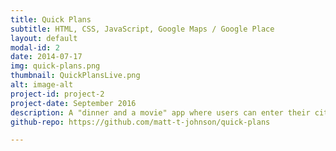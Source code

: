 ```yaml
---
title: Quick Plans
subtitle: HTML, CSS, JavaScript, Google Maps / Google Place
layout: default
modal-id: 2
date: 2014-07-17
img: quick-plans.png
thumbnail: QuickPlansLive.png
alt: image-alt
project-id: project-2
project-date: September 2016
description: A "dinner and a movie" app where users can enter their city, zip code, and the date they want to make plans to get search results for nearby restaurants and movies. Selecting any restaurant and movie theater combination automatically pulls up directions with Google Maps. Users can also quickly navigate to the restaurants' websites to view menus / make a reservation, or to Fandango to purchase tickets for the movie they selected.<br><br>Test out the<a href="https://damp-stream-35666.herokuapp.com/" target="_blank">Live Site</a>.
github-repo: https://github.com/matt-t-johnson/quick-plans

---
```

